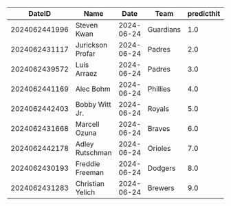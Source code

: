 DateID         |  Name              |  Date        |  Team       |  predicthit  |  predicthitproba     |  hitbool  |  Last7DaysAVG  |  Last15DaysAVG  |  Last30DaysAVG
---------------|--------------------|--------------|-------------|--------------|----------------------|-----------|----------------|-----------------|---------------
2024062441996  |  Steven Kwan       |  2024-06-24  |  Guardians  |  1.0         |  0.648852830007675   |  False    |  0.333         |  0.449          |  0.463
2024062431117  |  Jurickson Profar  |  2024-06-24  |  Padres     |  2.0         |  0.6221026429675074  |  False    |  0.292         |  0.302          |  0.293
2024062439572  |  Luis Arraez       |  2024-06-24  |  Padres     |  3.0         |  0.6169983888616348  |  False    |  0.207         |  0.217          |  0.278
2024062441169  |  Alec Bohm         |  2024-06-24  |  Phillies   |  4.0         |  0.615706332554525   |  False    |  0.333         |  0.375          |  0.284
2024062442403  |  Bobby Witt Jr.    |  2024-06-24  |  Royals     |  5.0         |  0.6120048034979296  |  False    |  0.125         |  0.263          |  0.322
2024062431668  |  Marcell Ozuna     |  2024-06-24  |  Braves     |  6.0         |  0.6061977075234836  |  False    |  0.227         |  0.294          |  0.308
2024062442178  |  Adley Rutschman   |  2024-06-24  |  Orioles    |  7.0         |  0.604488911196786   |  False    |  0.458         |  0.314          |  0.302
2024062430193  |  Freddie Freeman   |  2024-06-24  |  Dodgers    |  8.0         |  0.6031403383152019  |  False    |  0.273         |  0.319          |  0.323
2024062431283  |  Christian Yelich  |  2024-06-24  |  Brewers    |  9.0         |  0.6026176026187156  |  False    |  0.214         |  0.283          |  0.308
